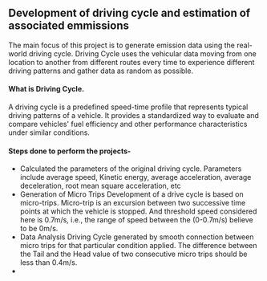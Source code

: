 ## Development of driving cycle and estimation of associated emmissions

The main focus of this project is to generate emission data using the real-world
driving cycle. Driving Cycle uses the vehicular data moving from one location to another from different routes every time to experience different driving
patterns and gather data as random as possible.

#### What is Driving Cycle.
A driving cycle is a predefined speed-time profile that represents typical driving patterns of a vehicle. It provides a standardized way to evaluate and compare vehicles' fuel efficiency and other performance characteristics under similar conditions.

#### Steps done to perform the projects-
- Calculated the parameters of the original driving cycle. Parameters include average speed, Kinetic energy, average acceleration, average deceleration, root mean square acceleration, etc 
- Generation of Micro Trips Development of a drive cycle is based on micro-trips. Micro-trip is an excursion between two successive time points at which the vehicle is stopped. And threshold speed considered here is 0.7m/s, i.e., the range of speed between the (0-0.7m/s) believe to be 0m/s.
- Data Analysis Driving Cycle generated by smooth connection between micro trips for that particular condition applied. The difference between the Tail and the Head value of two consecutive micro trips should be less than 0.4m/s.
- 
